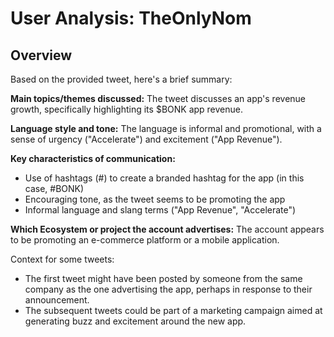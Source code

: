 # User Analysis: TheOnlyNom

## Overview

Based on the provided tweet, here's a brief summary:

**Main topics/themes discussed:** The tweet discusses an app's revenue growth, specifically highlighting its $BONK app revenue.

**Language style and tone:** The language is informal and promotional, with a sense of urgency ("Accelerate") and excitement ("App Revenue").

**Key characteristics of communication:**

* Use of hashtags (#) to create a branded hashtag for the app (in this case, #BONK)
* Encouraging tone, as the tweet seems to be promoting the app
* Informal language and slang terms ("App Revenue", "Accelerate")

**Which Ecosystem or project the account advertises:** The account appears to be promoting an e-commerce platform or a mobile application.

Context for some tweets:

* The first tweet might have been posted by someone from the same company as the one advertising the app, perhaps in response to their announcement.
* The subsequent tweets could be part of a marketing campaign aimed at generating buzz and excitement around the new app.